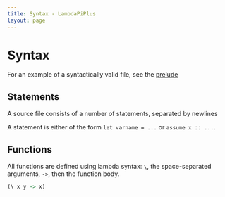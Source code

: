 ```yaml
---
title: Syntax - LambdaPiPlus
layout: page
---
```


# Syntax

For an example of a syntactically valid file, see the [prelude](prelude)

## Statements

A source file consists of a number of statements, separated by newlines

A statement is either of the form `let varname = ...` or `assume x :: ...`.

## Functions

All functions are defined using lambda syntax: `\`, the space-separated arguments, `->`, then the function body.

```haskell
(\ x y -> x)
```
